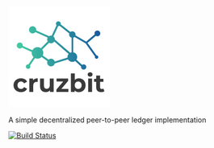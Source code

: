 ![cruzbit](img/cruzbit.png)

A simple decentralized peer-to-peer ledger implementation

[![Build Status](https://travis-ci.org/cruzbit/cruzbit.svg?branch=master)](https://travis-ci.org/cruzbit/cruzbit)
